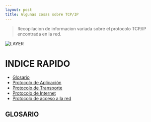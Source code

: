 ```yaml
---
layout: post
title: Algunas cosas sobre TCP/IP
---
```


> Recopilacion de informacion variada sobre el protocolo TCP/IP encontrada en la red.

![LAYER](https://github.com/room29/room92.github.io/blob/master/ass/slide-3.jpg)

# INDICE RAPIDO

- [Glosario](#glosario)
- [Protocolo de Aplicación]()
- [Protocolo de Transporte]()
- [Protocolo de Internet]()
- [Protocolo de acceso a la red]()


## GLOSARIO





